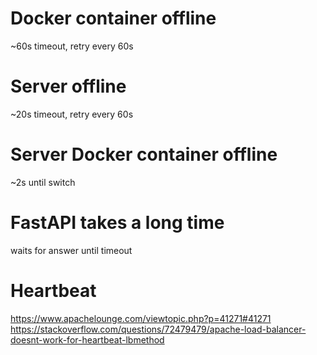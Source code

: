 # Docker container offline
~60s timeout, retry every 60s

# Server offline
~20s timeout, retry every 60s

# Server Docker container offline
~2s until switch


# FastAPI takes a long time
waits for answer until timeout

# Heartbeat
https://www.apachelounge.com/viewtopic.php?p=41271#41271
https://stackoverflow.com/questions/72479479/apache-load-balancer-doesnt-work-for-heartbeat-lbmethod
